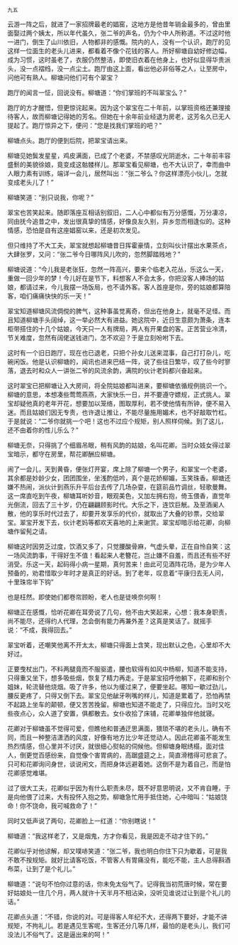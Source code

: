     九五 

   云游一阵之后，就进了一家招牌最老的娼窑，这地方是他昔年销金最多的，曾由里面娶过两个姨太，所以年代虽久，张二爷的声名，仍为个中人所称道。不过这时他一进门，倒生了山川依旧，人物都非的感慨。院内的人，没有一个认识，跑厅的见这样一位面生的老头儿进来，都看着不像个花钱的客人。所好柳塘自幼好修边幅，成为习惯，这时虽老了，衣服仍然整洁，即使旧衣着在他身上，也好似显得华贵派头，没一点褶绉，没一点尘土。跑厅由这上面，看出他必非俗等之人，让至房中，问他可有熟人。柳塘问他们可有个翠宝？

   跑厅的闻言一怔，回说没有。柳塘道：“你们掌班的不叫翠宝么？”

   跑厅的方才醒悟，但更惊诧起来。因为这个翠宝在二十年前，以掌班资格还兼理接待客人，故而柳塘记得她的芳名。但她在十余年前业经退为房老，这芳名久已无人提起了。跑厅惊异之下，便问：“您是找我们掌班的吧？”

   柳塘点头。跑厅的便到后院，把翠宝请出来。

   柳塘见她鬓发星星，鸡皮满面，已成了个老婆，不禁感叹光阴逝水，二十年前丰容盛鬋的美貌徐娘，竟变成这骷髅样儿。那翠宝看见柳塘，也不大认识了，幸而曲中人眼力素有训练，端详一会儿，居然叫出：“张二爷么？你这样漂亮小伙儿，怎就变成老头儿了！”

   柳塘笑道：“别只说我，你呢？”

   翠宝也苦笑起来。随即落座互相话别叙旧，二人心中都似有万分感慨，万分凄凉，同由抚今追昔之中，发出很真挚的情感，好像良友久别，异乡忽而相逢似的。这种情感，恐怕是自有这座娼窑以来，还是初次发见。

   但只维持了不大工夫，翠宝就想起柳塘昔日挥霍豪情，立刻叫伙计摆出水果茶点，大肆张罗，又问：“张二爷今日哪阵风儿吹的，忽然脚踏贱地？”

   柳塘说道：“今儿我是老张狂，忽然一阵高兴，要来个临老入花丛，乐这么一天，重做一回少年的梦！今儿好在是节下，料想客人不会太多，你把没客人捧场的姑娘，都请过来，今儿我摆一场饭局，也不请外客。客人首座是你，旁的姑娘都算陪客，咱们痛痛快快的乐一天！”

   翠宝知道柳塘风流倜傥的脾气，这种事虽觉离奇，但出在他身上，就毫不足怪。而且知道柳塘手头阔绰，这一举必然大有进益。她这院中，近日生意颇为萧条，连本柜带搭住的十几个姑娘，今天只一人有牌局，两人有开果盘的客。正苦营业冷清，节关难度，忽然有阔佬送钱进门，怎不欢迎？于是立刻吩咐下去。

   这时有一个旧日跑厅，现在也已退老，只把个孙女儿送来混事，自己打打杂儿，吃碗闲饭。他是认识柳塘的，闻讯也进来巴结一阵，说了些往日繁华，叹了些今时寥落，退去时和众人一讲张二爷的风流余韵，满院的伙计老妈都兴奋起来。

   这时翠宝已把柳塘让入大房间，将全院姑娘都叫进来，要柳塘依循规例挑识一个。柳塘的意思，本想凑些莺莺燕燕，大家快乐一日，并不要遵守嫖规，正式挑人。翠宝却疑他真的老年开花，想要加以笼络，图取厚利，若不使他情有所钟，便不易入迷。而且姑娘们因无专责，也许退让推让，不能尽量施用媚术，也不好敲取竹杠。于是就说：“二爷你就挑一个吧！这也不过应个规矩，别人照样伺候。到了这儿，还不由着你的性儿乐么？”

   柳塘无奈，只得挑了个细眉吊眼，稍有风韵的姑娘，名叫花卿。当时众妓女得过翠宝暗示，都守在房里，帮花卿酬应柳塘。

   闹了一会儿，天到黄昏，便张灯开宴，席上除了柳塘一个男子，和翠宝一个老婆，其余都是妙龄少女，团团围坐，坐浅酌低吟，真个是花娇柳媚，玉笑珠香。柳塘还嫌不热闹，派伙计到燕乐升平后台去传了几场杂耍，在筵前品竹调丝，轻歌曼舞。这一席直吃到午夜，柳塘耳听妙音，眼观美色，又加左拥右抱，倚玉偎香，直觉年光倒流，回去了三十岁，仍在翩翩顾影时代。大乐之下，连饮巨觥。及至酒阑人散，他的享乐时代过去了，却要开发享乐的代价，就取出了大叠的钞票，交给翠宝。翠宝开发下去，伙计老妈等都欢天喜地的上来谢赏。翠宝却暗示给花卿，向柳塘作留髡之请。

   柳塘这时因劳乏过度，饮酒又多了，只觉腰酸骨麻，气虚头晕，正在自怜自笑：这一场风流韵事，干得好生不值！看起来人老簪花，岂止嫌不自羞，而且还有些不好消受。乐这一天，起码得小病一星期，真何苦来！由此可见酒阵花场，是为少年人预备的，劝君惜取少年时才是真正的好话。到了老年，叹息着“平康归去无人问，十里珠帘半下钩”

   也是枉然。即使她们都卷帘顾盼，老人也是徒唤奈何啊！

   柳塘正在感慨，恰听花卿在耳旁说了几句，他不由大笑起来，心想：我本身职责，尚不能尽，还得约人代理，怎会倒有能力再兼外差？这真是笑话了。就摇手说：“不成，我得回去。”

   翠宝听着，还嘲笑他离不开太太，柳塘只得面上含笑，现出默认之色，心里却不大好过。

   正要曳杖出门，不料两腿竟而不服驱遣，腰也软得有如风中杨柳，知道不能支持，只得重又坐下，想多吸些烟，恢复了精力再走。于是翠宝招呼他躺下，花卿和别个姐妹，轮流替他烧烟。吸了许多，他以为缓过来了，便要坐起。哪知一歇过劲儿，腰反更疼了，只得又倒下去。翠宝见他龇牙咧嘴的样儿，知道是累着了，恐怕再禁不起路上坐车的颠顿，便又苦苦挽留。柳塘也知道不能走了，只得应允。当时又吃些夜点心，众人道了安置，俱都散去。女仆收拾了床铺，花卿单独伴他就寝。

   花卿对于柳塘虽不觉得可爱，但瞧他和普通迂思满面，猥琐不堪的老头儿，确有不同，而且一种整洁潇洒的风度，好像有地方比少年还觉动人。因此花卿虽不能发生热烈情感，但心里并不讨厌，就很细心熨帖的伺候他。但柳塘身眠绣榻，面对佳人，倒更觉百感纷来，自觉像个害胃病的，高踞盛筵之上，简直滑稽得可悲哀了。只可和花卿询问身世，谈说闲文，而把身体远避着她。这倒不是为着自己，而是怕花卿感觉难堪。

   过了很大工夫，花卿似乎因为有什么职责未尽，既不好意思明说，又不肯自睡，于是向他偎了过来，大有投怀入抱之势。柳塘急忙用手抵住她，心中暗叫：“姑娘饶命！你不饶命，我可喊救命了！”

   同时又低声说了两句，花卿脸上一红道：“你别瞎说！”

   柳塘道：“我这样老了，又是烟鬼，方才你看见，我是因走不动才住下的。”

   花卿似乎对他谅解，却又噗哧笑道：“张二爷，我也明白你住下只为歇着，可是我不敢不按规矩。就好比请客吃饭，不管客人有胃痛没有，能吃不能，主人总得斟酒布菜，让到了是个礼儿。”

   柳塘道：“说句不怕你过意的话，你未免太俗气了。记得我当初荒唐时候，常在要好姑娘处一住几个月，两人就许十天半月不相沾染，没听见谁说过让到是个礼儿的话。”

   花卿点头道：“不错，你说的对。可是得客人年纪不大，还得两下要好，才能不讲规矩，不拘礼儿。若是遇见生客呢，生客还分几等几样，最怕的是老头儿，我们可没法儿不俗气了。这是逼出来的呵！”

